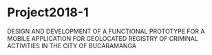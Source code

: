 # Project2018-1
DESIGN AND DEVELOPMENT OF A FUNCTIONAL PROTOTYPE FOR A MOBILE APPLICATION FOR GEOLOCATED REGISTRY OF CRIMINAL ACTIVITIES IN THE CITY OF BUCARAMANGA
